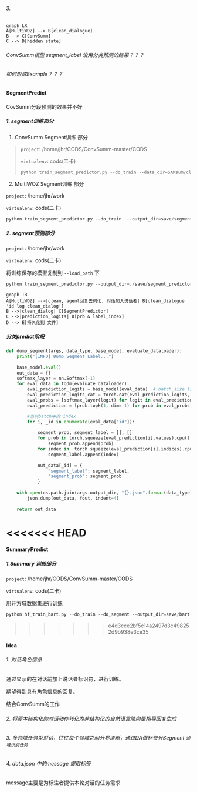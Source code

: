 

###### 3. 





```mermaid
graph LR
A[MultiWOZ] --> B[clean_dialogue]
B --> C[ConvSumm]
C --> D[hidden state]
```

###### ConvSumm模型 segment_label 没用分类预测的结果？？？

###### 如何形成Example？？？

#### SegmentPredict

CovSumm分段预测的效果并不好

##### 1. segment训练部分

1. ConvSumm Segment训练 部分

> `project`: /home/jhr/CODS/ConvSumm-master/CODS
>
> `virtualenv`: cods(二卡)
>
> ```python
> python train_segmemt_predictor.py --do_train --data_dir=SAMsum/clean_data/ --output_dir=save/train_segment_predictor/
> ```

2. MultiWOZ Segment训练 部分

`project`: /home/jhr/work

`virtualenv`: cods(二卡)

```python
python train_segmemt_predictor.py --do_train  --output_dir=save/segment_predictor/
```

##### 2. segment预测部分

`project`: /home/jhr/work

`virtualenv`: cods(二卡)

将训练保存的模型复制到 `--load_path` 下

```python
python train_segmemt_predictor.py --output_dir=./save/segment_predictor --load_path=./save/segment_predictor/pytorch.bin
```



```mermaid
graph TB
A[MultiWOZ] -->|clean, agent回复去词化, 对话加入说话者| B[clean_dialogue 'id log clean_dialog']
B -->|clean_dialog| C[SegmentPredictor]
C -->|prediction_logits| D[prb & label_index]
D --> E[持久化到 文件]
```

##### 分类predict阶段

```python
def dump_segment(args, data_type, base_model, evaluate_dataloader):
    print("[INFO] Dump Segment Label...")
    
    base_model.eval()
    out_data = {}
    softmax_layer = nn.Softmax(-1)
    for eval_data in tqdm(evaluate_dataloader):
        eval_prediction_logits = base_model(eval_data)  # batch_size list of [turn_nums, label_nums]
        eval_prediction_logits_cat = torch.cat(eval_prediction_logits, 0)
        eval_probs = [softmax_layer(logit) for logit in eval_prediction_logits]
        eval_prediction = [prob.topk(1, dim=-1) for prob in eval_probs]

        #当前batch中的 index
        for i, _id in enumerate(eval_data["id"]):
                
            segment_prob, segment_label = [], []
            for prob in torch.squeeze(eval_prediction[i].values).cpu().tolist():
                segment_prob.append(prob)
            for index in  torch.squeeze(eval_prediction[i].indices).cpu().tolist():
                segment_label.append(index)
            
            out_data[_id] = {
                "segment_label": segment_label,
                "segment_prob": segment_prob
            }
    
    with open(os.path.join(args.output_dir, "{}.json".format(data_type)), "w") as fout:
        json.dump(out_data, fout, indent=4)
    
    return out_data
```

<<<<<<< HEAD
=======
#### SummaryPredict

##### 1.Summary 训练部分

`project`:  /home/jhr/CODS/ConvSumm-master/CODS

`virtualenv`: cods(二卡)

用开方域数据集进行训练

```python
python hf_train_bart.py --do_train --do_segment --output_dir=save/bart-large-xsum-samsum-segment --train_batch_size=2 --eval_batch_size=4
```

>>>>>>> e4d3cce2bf5c14a2497d3c498252d9b938e3ce35
#### Idea

###### 1. 对话角色信息

通过显示的在对话前加上说话者标识符，进行训练。

期望得到具有角色信息的回复。

结合ConvSumm的工作

###### 2. 将原本结构化的对话动作转化为非结构化的自然语言隐向量指导回复生成

###### 3. 多领域任务型对话，往往每个领域之间分界清晰，通过DA做标签分Segment  `领域识别任务`

###### 4. data.json 中的message 提取标签

message主要是为标注者提供本轮对话的任务需求
